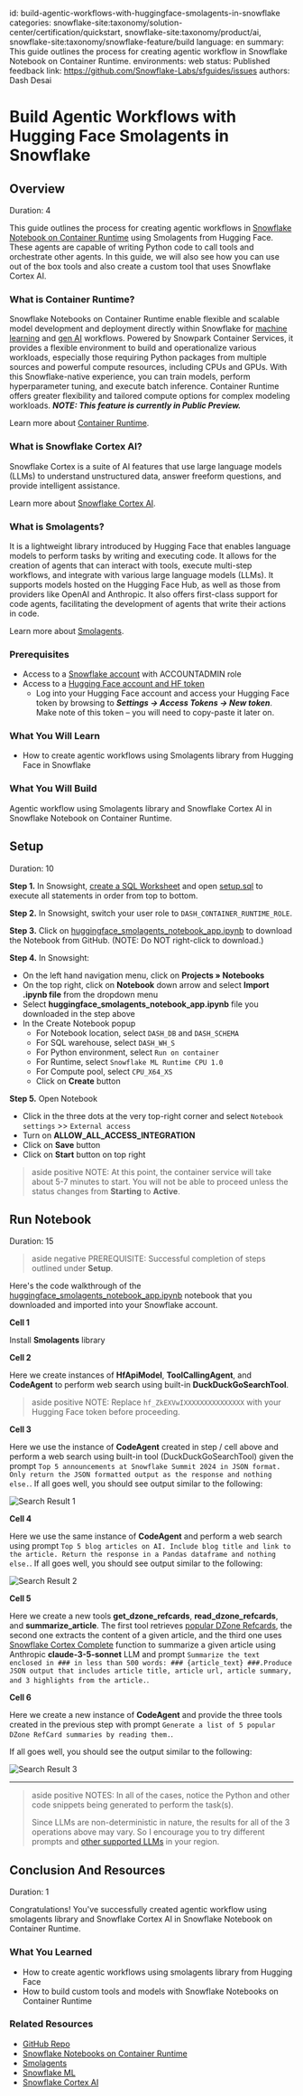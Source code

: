 id: build-agentic-workflows-with-huggingface-smolagents-in-snowflake
categories: snowflake-site:taxonomy/solution-center/certification/quickstart, snowflake-site:taxonomy/product/ai, snowflake-site:taxonomy/snowflake-feature/build
language: en
summary: This guide outlines the process for creating agentic workflow in Snowflake Notebook on Container Runtime.
environments: web
status: Published
feedback link: <https://github.com/Snowflake-Labs/sfguides/issues>
authors: Dash Desai

# Build Agentic Workflows with Hugging Face Smolagents in Snowflake
<!-- ------------------------ -->

## Overview

Duration: 4

This guide outlines the process for creating agentic workflows in [Snowflake Notebook on Container Runtime](https://docs.snowflake.com/en/user-guide/ui-snowsight/notebooks-on-spcs) using Smolagents from Hugging Face. These agents are capable of writing Python code to call tools and orchestrate other agents. In this guide, we will also see how you can use out of the box tools and also create a custom tool that uses Snowflake Cortex AI.

### What is Container Runtime? 

Snowflake Notebooks on Container Runtime enable flexible and scalable model development and deployment directly within Snowflake for [machine learning](https://www.snowflake.com/en/data-cloud/snowflake-ml/) and [gen AI](https://www.snowflake.com/en/data-cloud/cortex/) workflows. Powered by Snowpark Container Services, it provides a flexible environment to build and operationalize various workloads, especially those requiring Python packages from multiple sources and powerful compute resources, including CPUs and GPUs. With this Snowflake-native experience, you can train models, perform hyperparameter tuning, and execute batch inference. Container Runtime offers greater flexibility and tailored compute options for complex modeling workloads. ***NOTE: This feature is currently in Public Preview.***

Learn more about [Container Runtime](https://docs.snowflake.com/en/user-guide/ui-snowsight/notebooks-on-spcs).

### What is Snowflake Cortex AI? 

Snowflake Cortex is a suite of AI features that use large language models (LLMs) to understand unstructured data, answer freeform questions, and provide intelligent assistance.

Learn more about [Snowflake Cortex AI](https://www.snowflake.com/en/data-cloud/cortex/).

### What is Smolagents?

It is a lightweight library introduced by Hugging Face that enables language models to perform tasks by writing and executing code. It allows for the creation of agents that can interact with tools, execute multi-step workflows, and integrate with various large language models (LLMs). It supports models hosted on the Hugging Face Hub, as well as those from providers like OpenAI and Anthropic. It also offers first-class support for code agents, facilitating the development of agents that write their actions in code. 

Learn more about [Smolagents](https://github.com/huggingface/Smolagents).

### Prerequisites

* Access to a [Snowflake account](https://signup.snowflake.com/) with ACCOUNTADMIN role
* Access to a [Hugging Face account and HF token](https://huggingface.co/)
    * Log into your Hugging Face account and access your Hugging Face token by browsing to ***Settings -> Access Tokens -> New token***. Make note of this token – you will need to copy-paste it later on.

### What You Will Learn

* How to create agentic workflows using Smolagents library from Hugging Face in Snowflake

### What You Will Build

Agentic workflow using Smolagents library and Snowflake Cortex AI in Snowflake Notebook on Container Runtime.

<!-- ------------------------ -->
## Setup

Duration: 10 

**Step 1.** In Snowsight, [create a SQL Worksheet](https://docs.snowflake.com/en/user-guide/ui-snowsight-worksheets-gs?_fsi=THrZMtDg,%20THrZMtDg&_fsi=THrZMtDg,%20THrZMtDg#create-worksheets-from-a-sql-file) and open [setup.sql](https://github.com/Snowflake-Labs/sfguide-build-agentic-workflows-with-huggingface-smolagents-in-snowflake/blob/main/setup.sql) to execute all statements in order from top to bottom.

**Step 2.** In Snowsight, switch your user role to `DASH_CONTAINER_RUNTIME_ROLE`.

**Step 3.** Click on [huggingface_smolagents_notebook_app.ipynb](https://github.com/Snowflake-Labs/sfguide-build-agentic-workflows-with-huggingface-smolagents-in-snowflake/blob/main/huggingface_smolagents_notebook_app.ipynb) to download the Notebook from GitHub. (NOTE: Do NOT right-click to download.)

**Step 4.** In Snowsight:

* On the left hand navigation menu, click on **Projects » Notebooks**
* On the top right, click on **Notebook** down arrow and select **Import .ipynb file** from the dropdown menu
* Select **huggingface_smolagents_notebook_app.ipynb** file you downloaded in the step above
* In the Create Notebook popup
    * For Notebook location, select `DASH_DB` and `DASH_SCHEMA`
    * For SQL warehouse, select `DASH_WH_S`
    * For Python environment, select `Run on container`
    * For Runtime, select `Snowflake ML Runtime CPU 1.0`
    * For Compute pool, select `CPU_X64_XS`
    * Click on **Create** button

**Step 5.** Open Notebook

* Click in the three dots at the very top-right corner and select `Notebook settings` >> `External access`
* Turn on **ALLOW_ALL_ACCESS_INTEGRATION**
* Click on **Save** button
* Click on **Start** button on top right

> aside positive
> NOTE: At this point, the container service will take about 5-7 minutes to start. You will not be able to proceed unless the status changes from **Starting** to **Active**.

<!-- ------------------------ -->
## Run Notebook

Duration: 15

> aside negative
> PREREQUISITE: Successful completion of steps outlined under **Setup**.

Here's the code walkthrough of the [huggingface_smolagents_notebook_app.ipynb](https://github.com/Snowflake-Labs/sfguide-build-agentic-workflows-with-huggingface-smolagents-in-snowflake/blob/main/huggingface_smolagents_notebook_app.ipynb) notebook that you downloaded and imported into your Snowflake account.

**Cell 1** 

Install **Smolagents** library

**Cell 2** 

Here we create instances of **HfApiModel**, **ToolCallingAgent**, and **CodeAgent** to perform web search using built-in **DuckDuckGoSearchTool**. 

> aside positive
> NOTE: Replace `hf_ZkEXVwIXXXXXXXXXXXXXXX` with your Hugging Face token before proceeding.

**Cell 3**

Here we use the instance of **CodeAgent** created in step / cell above and perform a web search using built-in tool (DuckDuckGoSearchTool) given the prompt `Top 5 announcements at Snowflake Summit 2024 in JSON format. Only return the JSON formatted output as the response and nothing else.`. If all goes well, you should see output similar to the following:

![Search Result 1](search_1.png)

**Cell 4** 

Here we use the same instance of **CodeAgent** and perform a web search using prompt `Top 5 blog articles on AI. Include blog title and link to the article. Return the response in a Pandas dataframe and nothing else.`. If all goes well, you should see output similar to the following:

![Search Result 2](search_2.png)

**Cell 5** 

Here we create a new tools **get_dzone_refcards**, **read_dzone_refcards**, and **summarize_article**. The first tool retrieves [popular DZone Refcards](https://dzone.com/refcardz?sort=popular), the second one extracts the content of a given article, and the third one uses [Snowflake Cortex Complete](https://docs.snowflake.com/user-guide/snowflake-cortex/llm-functions?_fsi=THrZMtDg,%20THrZMtDg&_fsi=THrZMtDg,%20THrZMtDg&_fsi=THrZMtDg,%20THrZMtDg#complete-function) function to summarize a given article using Anthropic **claude-3-5-sonnet** LLM and prompt `Summarize the text enclosed in ### in less than 500 words: ### {article_text} ###.Produce JSON output that includes article title, article url, article summary, and 3 highlights from the article.`. 

**Cell 6** 

Here we create a new instance of **CodeAgent** and provide the three tools created in the previous step with prompt `Generate a list of 5 popular DZone RefCard summaries by reading them.`.  

If all goes well, you should see the output similar to the following:

![Search Result 3](search_3.png)

---

> aside positive
> NOTES:
> In all of the cases, notice the Python and other code snippets being generated to perform the task(s).
>
> Since LLMs are non-deterministic in nature, the results for all of the 3 operations above may vary. So I encourage you to try different prompts and [other supported LLMs](https://docs.snowflake.com/en/user-guide/snowflake-cortex/llm-functions?_fsi=THrZMtDg,%20THrZMtDg&_fsi=THrZMtDg,%20THrZMtDg#availability) in your region.

<!-- ------------------------ -->
## Conclusion And Resources

Duration: 1

Congratulations! You've successfully created agentic workflow using smolagents library and Snowflake Cortex AI in Snowflake Notebook on Container Runtime.

### What You Learned

* How to create agentic workflows using smolagents library from Hugging Face
* How to build custom tools and models with Snowflake Notebooks on Container Runtime

### Related Resources

- [GitHub Repo](https://github.com/Snowflake-Labs/sfguide-build-agentic-workflows-with-huggingface-smolagents-in-snowflake)
- [Snowflake Notebooks on Container Runtime](https://docs.snowflake.com/en/user-guide/ui-snowsight/notebooks-on-spcs)
- [Smolagents](https://huggingface.co/blog/smolagents#introducing-smolagents-a-simple-library-to-build-agents)
- [Snowflake ML](https://www.snowflake.com/en/data-cloud/snowflake-ml/)
- [Snowflake Cortex AI](https://www.snowflake.com/en/data-cloud/cortex/)

